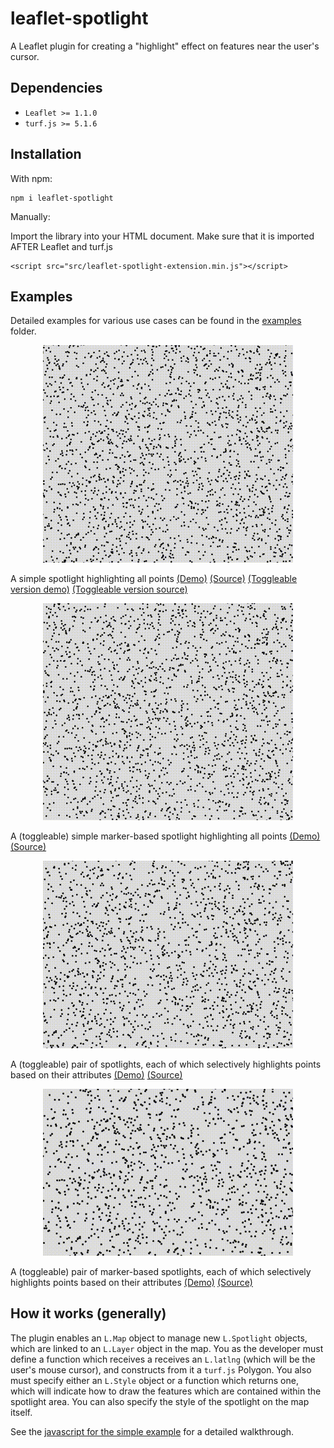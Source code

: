 # leaflet-spotlight

A Leaflet plugin for creating a "highlight" effect on features near the user's cursor.

## Dependencies

* `Leaflet >= 1.1.0`
* `turf.js >= 5.1.6`

## Installation

With npm:

```
npm i leaflet-spotlight
```

Manually:

Import the library into your HTML document. Make sure that it is imported AFTER Leaflet and turf.js

```
<script src="src/leaflet-spotlight-extension.min.js"></script>
```

## Examples

Detailed examples for various use cases can be found in the
[examples](https://github.com/iboates/leaflet-spotlight/tree/master/examples) folder.

<p align="center">
<img src="gif/spotlight_1.gif" width="400" vertical-align="middle">

A simple spotlight highlighting all points [(Demo)](https://iboates.github.io/examples/00_simple/index) [(Source)](https://github.com/iboates/leaflet-spotlight/tree/master/examples/00_simple) [(Toggleable version demo)](https://iboates.github.io/examples/00_simple/index) [(Toggleable version source)](https://github.com/iboates/leaflet-spotlight/tree/master/examples/01_toggleable)
</p>

<p align="center">
<img src="gif/spotlight_2.gif" width="400" vertical-align="middle">

A (toggleable) simple marker-based spotlight highlighting all points [(Demo)](https://iboates.github.io/examples/01_toggleable_marker/index) [(Source)](https://github.com/iboates/leaflet-spotlight/tree/master/examples/01_toggleable_marker)
</p>

<p align="center">
<img src="gif/spotlight_3.gif" width="400" vertical-align="middle">

A (toggleable) pair of spotlights, each of which selectively highlights points based on their attributes [(Demo)](https://iboates.github.io/examples/02_multiple_spotlights/index) [(Source)](https://github.com/iboates/leaflet-spotlight/tree/master/examples/02_multiple_spotlights)
</p>

<p align="center">
<img src="gif/spotlight_4.gif" width="400" vertical-align="middle">

A (toggleable) pair of marker-based spotlights, each of which selectively highlights points based on their attributes [(Demo)](https://iboates.github.io/examples/02_multiple_spotlights_marker/index) [(Source)](https://github.com/iboates/leaflet-spotlight/tree/master/examples/02_multiple_spotlights_marker)
</p>

## How it works (generally)

The plugin enables an `L.Map` object to manage new `L.Spotlight` objects, which are linked to an `L.Layer` object in the map. You as the developer must define a function which receives a receives an `L.latlng` (which will be the user's mouse cursor), and constructs from it a `turf.js` Polygon. You also must specify either an `L.Style` object or a function which returns one, which will indicate how to draw the features which are contained within the spotlight area. You can also specify the style of the spotlight on the map itself.

See the [javascript for the simple example](https://github.com/iboates/leaflet-spotlight/blob/master/examples/00_simple/init.js) for a detailed walkthrough.

